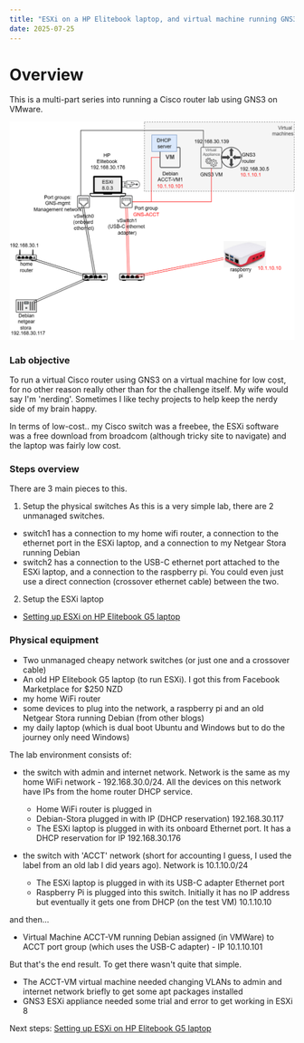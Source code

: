 ```yaml
---
title: "ESXi on a HP Elitebook laptop, and virtual machine running GNS3, simple version"
date: 2025-07-25
---
```

# Overview
This is a multi-part series into running a Cisco router lab using GNS3 on VMware.

<kbd><img src= "https://raw.githubusercontent.com/nzdavidv/pages/refs/heads/main/images/esxi-gns-simpler1.png" alt="esxi-gns-simpler1" width="700px"></kbd>

### Lab objective
To run a virtual Cisco router using GNS3 on a virtual machine for low cost, for no other reason really other than for the challenge itself.
My wife would say I'm 'nerding'. Sometimes I like techy projects to help keep the nerdy side of my brain happy. 

In terms of low-cost.. my Cisco switch was a freebee, the ESXi software was a free download from broadcom (although tricky site to navigate) and the laptop was fairly low cost.

### Steps overview
There are 3 main pieces to this. 

1. Setup the physical switches
As this is a very simple lab, there are 2 unmanaged switches. 
 - switch1 has a connection to my home wifi router, a connection to the ethernet port in the ESXi laptop, and a connection to my Netgear Stora running Debian
 - switch2 has a connection to the USB-C ethernet port attached to the ESXi laptop, and a connection to the raspberry pi. You could even just use a direct connection (crossover ethernet cable) between the two.

2. Setup the ESXi laptop
 - <a href="ESXi-laptop-simpler.md">Setting up ESXi on HP Elitebook G5 laptop</a>

### Physical equipment

- Two unmanaged cheapy network switches (or just one and a crossover cable)
- An old HP Elitebook G5 laptop (to run ESXi). I got this from Facebook Marketplace for $250 NZD
- my home WiFi router
- some devices to plug into the network, a raspberry pi and an old Netgear Stora running Debian (from other blogs)
- my daily laptop (which is dual boot Ubuntu and Windows but to do the journey only need Windows) 

The lab environment consists of:
- the switch with admin and internet network. Network is the same as my home WiFi network - 192.168.30.0/24. All the devices on this network have IPs from the home router DHCP service.
  - Home WiFi router is plugged in
  - Debian-Stora plugged in with IP (DHCP reservation) 192.168.30.117
  - The ESXi laptop is plugged in with its onboard Ethernet port. It has a DHCP reservation for IP 192.168.30.176
 
- the switch with 'ACCT' network (short for accounting I guess, I used the label from an old lab I did years ago). Network is 10.1.10.0/24
  - The ESXi laptop is plugged in with its USB-C adapter Ethernet port
  - Raspberry Pi is plugged into this switch. Initially it has no IP address but eventually it gets one from DHCP (on the test VM) 10.1.10.10 

and then...
- Virtual Machine ACCT-VM running Debian assigned (in VMWare) to ACCT port group (which uses the USB-C adapter) - IP 10.1.10.101

But that's the end result. To get there wasn't quite that simple. 
- The ACCT-VM virtual machine needed changing VLANs to admin and internet network briefly to get some apt packages installed
- GNS3 ESXi appliance needed some trial and error to get working in ESXi 8

Next steps:
<a href="ESXi-laptop-simpler.md">Setting up ESXi on HP Elitebook G5 laptop</a>
  
